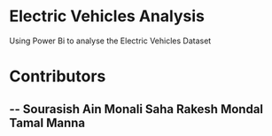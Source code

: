 # Electric Vehicles Analysis
 Using Power Bi to analyse the Electric Vehicles Dataset

# Contributors 
--
Sourasish Ain
Monali Saha
Rakesh Mondal
Tamal Manna
--

